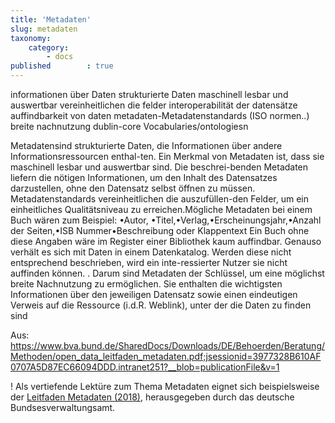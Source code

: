 ```yaml
---
title: 'Metadaten'
slug: metadaten
taxonomy:
    category:
        - docs
published        : true
---
```


informationen über Daten
strukturierte Daten
maschinell  lesbar  und  auswertbar
vereinheitlichen die felder
interoperabilität der datensätze
auffindbarkeit von daten
metadaten-Metadatenstandards (ISO normen..)
breite nachnutzung
dublin-core
Vocabularies/ontologiesn



Metadatensind strukturierte Daten, die Informationen über andere Informationsressourcen enthal-ten.  Ein  Merkmal  von  Metadaten  ist,  dass  sie  maschinell  lesbar  und  auswertbar  sind. Die  beschrei-benden  Metadaten  liefern  die  nötigen  Informationen,  um  den  Inhalt  des  Datensatzes  darzustellen,  ohne  den  Datensatz  selbst  öffnen  zu  müssen.  Metadatenstandards  vereinheitlichen  die  auszufüllen-den Felder, um ein einheitliches Qualitätsniveau zu erreichen.Mögliche Metadaten bei einem Buch wären zum Beispiel: •Autor, •Titel,•Verlag,•Erscheinungsjahr,•Anzahl der Seiten,•ISB Nummer•Beschreibung oder Klappentext Ein Buch ohne diese Angaben wäre im Register einer Bibliothek kaum auffindbar. Genauso verhält es sich mit Daten in einem Datenkatalog. Werden diese nicht entsprechend beschrieben, wird ein inte-ressierter Nutzer sie nicht auffinden können. .   Darum  sind  Metadaten  der  Schlüssel,  um  eine  möglichst  breite  Nachnutzung  zu  ermöglichen. Sie enthalten  die  wichtigsten  Informationen  über  den  jeweiligen  Datensatz  sowie  einen  eindeutigen  Verweis auf die Ressource (i.d.R. Weblink), unter der die Daten zu finden sind

Aus: https://www.bva.bund.de/SharedDocs/Downloads/DE/Behoerden/Beratung/Methoden/open_data_leitfaden_metadaten.pdf;jsessionid=3977328B610AF0707A5D87EC66094DDD.intranet251?__blob=publicationFile&v=1


! Als vertiefende Lektüre zum Thema Metadaten eignet sich beispielsweise der [Leitfaden Metadaten (2018)](https://www.bva.bund.de/SharedDocs/Downloads/DE/Behoerden/Beratung/Methoden/open_data_leitfaden_metadaten.pdf), herausgegeben durch das deutsche Bundsesverwaltungsamt.
